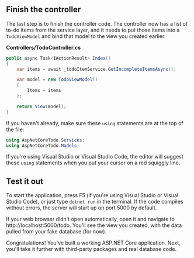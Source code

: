 ## Finish the controller
The last step is to finish the controller code. The controller now has a list of to-do items from the service layer, and it needs to put those items into a `TodoViewModel` and bind that model to the view you created earlier:

**Controllers/TodoController.cs**

```csharp
public async Task<IActionResult> Index()
{
    var items = await _todoItemService.GetIncompleteItemsAsync();

    var model = new TodoViewModel()
    {
        Items = items
    };

    return View(model);
}
```

If you haven't already, make sure these `using` statements are at the top of the file:

```csharp
using AspNetCoreTodo.Services;
using AspNetCoreTodo.Models;
```

If you're using Visual Studio or Visual Studio Code, the editor will suggest these `using` statements when you put your cursor on a red squiggly line.

## Test it out
To start the application, press F5 (if you're using Visual Studio or Visual Studio Code), or just type `dotnet run` in the terminal. If the code compiles without errors, the server will start up on port 5000 by default.

If your web browser didn't open automatically, open it and navigate to http://localhost:5000/todo. You'll see the view you created, with the data pulled from your fake database (for now).

Congratulations! You've built a working ASP.NET Core application. Next, you'll take it further with third-party packages and real database code.
